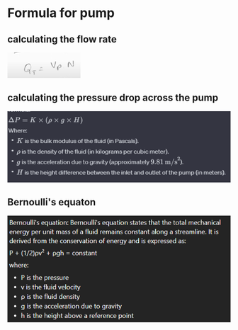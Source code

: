 # Formula for pump

## calculating the flow rate
![Alt text](others/image-3.png)

## calculating the pressure drop across the pump
![Alt text](others/image-1.png)


## Bernoulli's equaton
![Alt text](image.png)